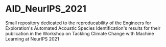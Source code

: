 # AID_NeurIPS_2021
Small repository dedicated to the reproducability of the Engineers for Exploration's Automated Acoustic Species Identification's results for their publication in the Workshop on Tackling Climate Change with Machine Learning at NeurIPS 2021 
